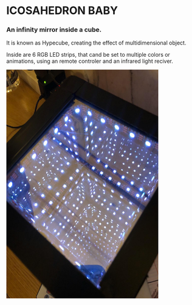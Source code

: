 # ICOSAHEDRON BABY

### An infinity mirror inside a cube.
It is known as Hypecube, creating the effect of multidimensional object.

Inside are 6 RGB LED strips, that cand be set to multiple colors or animations, 
using an remote controler and an infrared light reciver.

<img src="pictures/icosahedron1.jpeg" width=400, height=600>